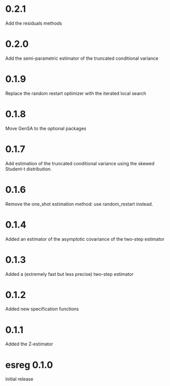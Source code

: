 # 0.2.1
Add the residuals methods

# 0.2.0
Add the semi-parametric estimator of the truncated conditional variance

# 0.1.9
Replace the random restart optimizer with the iterated local search

# 0.1.8
Move GenSA to the optional packages

# 0.1.7
Add estimation of the truncated conditional variance using the skewed Student-t distribution.

# 0.1.6
Remove the one_shot estimation method: use random_restart instead.

# 0.1.4
Added an estimator of the asymptotic covariance of the two-step estimator

# 0.1.3
Added a (extremely fast but less precise) two-step estimator

# 0.1.2
Added new specification functions

# 0.1.1
Added the Z-estimator

# esreg 0.1.0
Initial release
